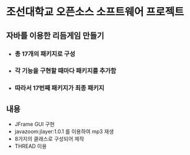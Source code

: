 # 조선대학교 오픈소스 소프트웨어 프로젝트

 ## 자바를 이용한 리듬게임 만들기
+ ### 총 17개의 패키지로 구성
+ ### 각 기능을 구현할 때마다 패키지를 추가함
+ ### 따라서 17번째 패키지가 최종 패키지

## 내용
+ JFrame GUI 구현
+  javazoom:jlayer:1.0.1 를 이용하여 mp3 재생
+ 8가지의 클래스로 구성되어 제작
+ THREAD 이용


